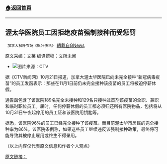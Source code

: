 ###  [:house:返回首頁](https://github.com/ourhimalayas/txt)
---


## 渥太华医院员工因拒绝疫苗强制接种而受惩罚
` 加拿大枫叶农场《枫叶快讯》` [轉載自GNews](https://gnews.org/zh-hans/1609275/)

原文采编：文莱     编译撰稿：文所未闻

- ![](https://assets.gnews.org/wp-content/uploads/2021/10/a-4.jpg)图片来源：CTV


据《CTV新闻网》10月21日报道，加拿大渥太华医院已向未完全接种“新冠病毒疫苗”的员工发函表示：那些在11月1日前仍未完全接种该疫苗的员工将被迫停薪休假。

通告函包含了该医院189名完全未接种和129名只接种过首剂该疫苗的全职、兼职和临时职位员工。届时，任何停薪休假的员工都必须归还所有医院物品，包括将从10月31日午夜起停用的员工证和该医院用钥匙等。

据悉，该医院96%的员工已经完全接种了该疫苗。而目前渥太华市居民的完全接种率为86%。该医院条例称，如果这些员工继续违反该强制接种政策，最终将可能导致其被停止雇用或终生不得录用。

（以上内容仅代表原文信息和作者个人观点）

[原文链接：](https://ottawa.ctvnews.ca/ottawa-hospital-set-to-place-more-than-300-employees-on-unpaid-leave-for-violating-vaccination-policy-1.5632360)
